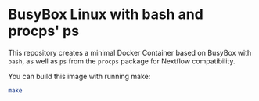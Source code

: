 # BusyBox Linux with bash and procps' ps

This repository creates a minimal Docker Container based on BusyBox with `bash`, as well as `ps` from the `procps` package for Nextflow compatibility.

You can build this image with running make:

```bash
make
```
